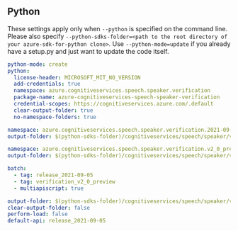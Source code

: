 ## Python

These settings apply only when `--python` is specified on the command line.
Please also specify `--python-sdks-folder=<path to the root directory of your azure-sdk-for-python clone>`.
Use `--python-mode=update` if you already have a setup.py and just want to update the code itself.

``` yaml $(python)
python-mode: create
python:
  license-header: MICROSOFT_MIT_NO_VERSION
  add-credentials: true
  namespace: azure.cognitiveservices.speech.speaker.verification
  package-name: azure-cognitiveservices-speech-speaker-verification
  credential-scopes: https://cognitiveservices.azure.com/.default
  clear-output-folder: true
  no-namespace-folders: true
```

``` yaml $(tag) == 'release_2021-09-05'
namespace: azure.cognitiveservices.speech.speaker.verification.2021-09-05
output-folder: $(python-sdks-folder)/cognitiveservices/speech/speaker/verification/_generated/2021-09-05
```

``` yaml $(tag) == 'verification_v2_0_preview'
namespace: azure.cognitiveservices.speech.speaker.verification.v2_0_preview
output-folder: $(python-sdks-folder)/cognitiveservices/speech/speaker/verification/_generated/v2_0_preview
```

```yaml $(multiapi)
batch:
  - tag: release_2021-09-05
  - tag: verification_v2_0_preview
  - multiapiscript: true
```

``` yaml $(multiapiscript)
output-folder: $(python-sdks-folder)/cognitiveservices/speech/speaker/verification/_generated/_generated
clear-output-folder: false
perform-load: false
default-api: release_2021-09-05
```
